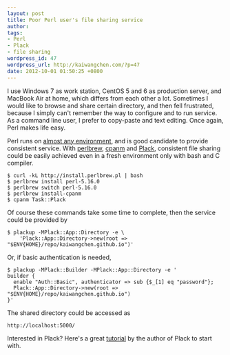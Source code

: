 ```yaml
---
layout: post
title: Poor Perl user's file sharing service
author:
tags:
- Perl
- Plack
- file sharing
wordpress_id: 47
wordpress_url: http://kaiwangchen.com/?p=47
date: 2012-10-01 01:50:25 +0800
---
```


I use Windows 7 as work station, CentOS 5 and 6 as production server, and MacBook Air at home, which differs from each other a lot. Sometimes I would like to browse and share certain directory, and then fell frustrated, because I simply can't remember the way to configure and to run service. As a command line user, I prefer to copy-paste and text editing. Once again, Perl makes life easy. 

Perl runs on [almost any environment][1], and is good candidate to provide consistent service. With [perlbrew][2], [cpanm][3] and [Plack][4], consistent file sharing could be easily achieved even in a fresh environment only with bash and C compiler. 

    $ curl -kL http://install.perlbrew.pl | bash
    $ perlbrew install perl-5.16.0
    $ perlbrew switch perl-5.16.0
    $ perlbrew install-cpanm
    $ cpanm Task::Plack

Of course these commands take some time to complete, then the service could be provided by 

    $ plackup -MPlack::App::Directory -e \
        'Plack::App::Directory->new(root => "$ENV{HOME}/repo/kaiwangchen.github.io")'

Or, if basic authentication is needed, 

    $ plackup -MPlack::Builder -MPlack::App::Directory -e '
    builder {
      enable "Auth::Basic", authenticator => sub {$_[1] eq "password"}; 
      Plack::App::Directory->new(root => "$ENV{HOME}/repo/kaiwangchen.github.io")
    }'

The shared directory could be accessed as 

    http://localhost:5000/

Interested in Plack? Here's a great [tutorial][5] by the author of Plack to start with.

 [1]: http://www.perl.org/about.html
 [2]: http://perlbrew.pl
 [3]: http://cpanmin.us
 [4]: http://plackperl.org
 [5]: https://github.com/miyagawa/plack-handbook
